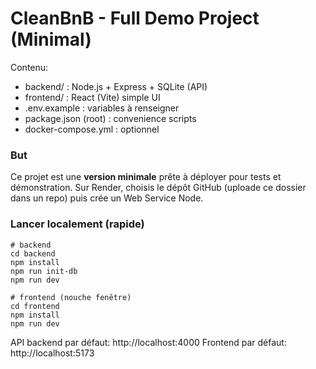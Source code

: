 # CleanBnB - Full Demo Project (Minimal)

Contenu:
- backend/ : Node.js + Express + SQLite (API)
- frontend/ : React (Vite) simple UI
- .env.example : variables à renseigner
- package.json (root) : convenience scripts
- docker-compose.yml : optionnel

### But
Ce projet est une **version minimale** prête à déployer pour tests et démonstration.
Sur Render, choisis le dépôt GitHub (uploade ce dossier dans un repo) puis crée un Web Service Node.

### Lancer localement (rapide)
```
# backend
cd backend
npm install
npm run init-db
npm run dev

# frontend (nouche fenêtre)
cd frontend
npm install
npm run dev
```

API backend par défaut: http://localhost:4000
Frontend par défaut: http://localhost:5173


